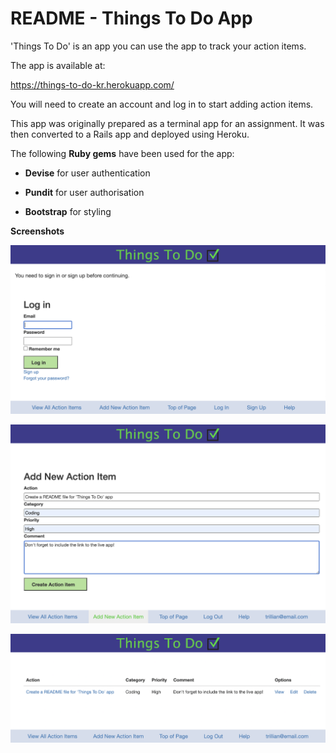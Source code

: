 # README - Things To Do App #
'Things To Do' is an app you can use the app to track your action items. 

The app is available at: 

https://things-to-do-kr.herokuapp.com/

You will need to create an account and log in to start adding action items. 

This app was originally prepared as a terminal app for an assignment. It was then converted to a Rails app and deployed using Heroku. 

The following __Ruby gems__ have been used for the app:
* __Devise__ for user authentication

* __Pundit__ for user authorisation 

* __Bootstrap__ for styling

__Screenshots__

![Screenshot of a login page](ScreenShot_login.png "Log In")

![Screenshot of add action item page](ScreenShot_addaction.png "Add action item")

![Screenshot of all action items page](ScreenShot_index.png "View all action items")
